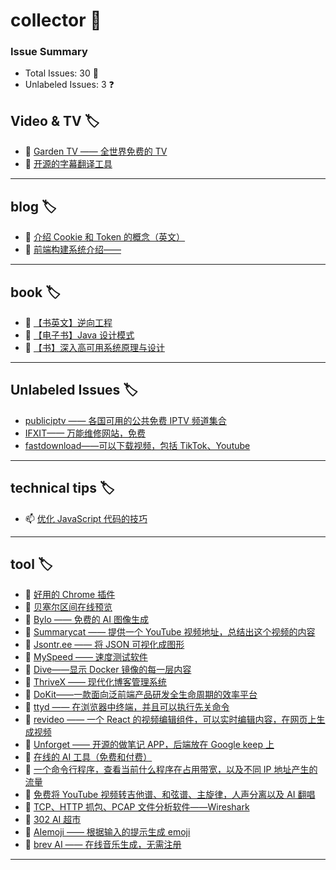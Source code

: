 # collector 📖
### Issue Summary
- Total Issues: 30 📝
- Unlabeled Issues: 3 ❓

## Video & TV 🏷️
- 👯 [Garden TV ——  全世界免费的 TV](https://github.com/dengaye/collector/issues/39)
- 👯 [开源的字幕翻译工具](https://github.com/dengaye/collector/issues/38)

---

## blog 🏷️
- 🍁 [介绍 Cookie 和 Token 的概念（英文）](https://github.com/dengaye/collector/issues/15)
- 🍁 [前端构建系统介绍——](https://github.com/dengaye/collector/issues/13)

---

## book 🏷️
- 👯 [【书英文】逆向工程](https://github.com/dengaye/collector/issues/37)
- 👯 [【电子书】Java 设计模式](https://github.com/dengaye/collector/issues/36)
- 👯 [【书】深入高可用系统原理与设计](https://github.com/dengaye/collector/issues/31)

---

## Unlabeled Issues 🏷️
-  [publiciptv —— 各国可用的公共免费 IPTV 频道集合](https://github.com/dengaye/collector/issues/35)
-  [IFXIT—— 万能维修网站，免费](https://github.com/dengaye/collector/issues/34)
-  [fastdownload——可以下载视频，包括 TikTok、Youtube](https://github.com/dengaye/collector/issues/10)

---

## technical tips 🏷️
- 📫 [优化 JavaScript 代码的技巧 ](https://github.com/dengaye/collector/issues/23)

---

## tool 🏷️
- 🍃 [好用的 Chrome 插件](https://github.com/dengaye/collector/issues/33)
- 🍃 [贝塞尔区间在线预览](https://github.com/dengaye/collector/issues/32)
- 🍃 [Bylo —— 免费的 AI 图像生成](https://github.com/dengaye/collector/issues/30)
- 🍃 [Summarycat —— 提供一个 YouTube 视频地址，总结出这个视频的内容](https://github.com/dengaye/collector/issues/29)
- 🍃 [Jsontr.ee —— 将 JSON 可视化成图形](https://github.com/dengaye/collector/issues/28)
- 🍃 [MySpeed —— 速度测试软件](https://github.com/dengaye/collector/issues/27)
- 🍃 [Dive——显示 Docker 镜像的每一层内容](https://github.com/dengaye/collector/issues/26)
- 🍃 [ThriveX —— 现代化博客管理系统](https://github.com/dengaye/collector/issues/25)
- 🍃 [DoKit——一款面向泛前端产品研发全生命周期的效率平台](https://github.com/dengaye/collector/issues/24)
- 🍃 [ttyd —— 在浏览器中终端，并且可以执行先关命令](https://github.com/dengaye/collector/issues/22)
- 🍃 [revideo —— 一个 React 的视频编辑组件，可以实时编辑内容，在网页上生成视频](https://github.com/dengaye/collector/issues/21)
- 🍃 [Unforget —— 开源的做笔记 APP，后端放在 Google keep 上](https://github.com/dengaye/collector/issues/20)
- 🍃 [在线的 AI 工具（免费和付费）](https://github.com/dengaye/collector/issues/19)
- 🍃 [一个命令行程序，查看当前什么程序在占用带宽，以及不同 IP 地址产生的流量](https://github.com/dengaye/collector/issues/18)
- 🍃 [免费将 YouTube 视频转吉他谱、和弦谱、主旋律，人声分离以及 AI 翻唱](https://github.com/dengaye/collector/issues/17)
- 🍃 [TCP、HTTP 抓包、PCAP 文件分析软件——Wireshark](https://github.com/dengaye/collector/issues/16)
- 🍃 [302 AI 超市](https://github.com/dengaye/collector/issues/14)
- 🍃 [AIemoji —— 根据输入的提示生成 emoji](https://github.com/dengaye/collector/issues/12)
- 🍃 [brev AI —— 在线音乐生成，无需注册](https://github.com/dengaye/collector/issues/11)

---

